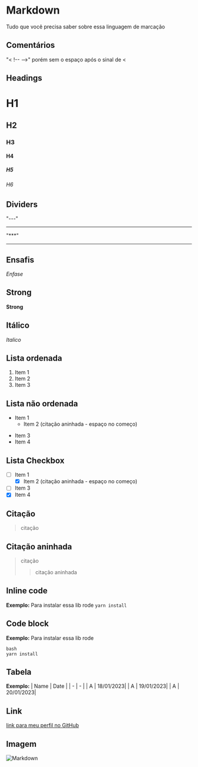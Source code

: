  
# Markdown

Tudo que você precisa saber sobre essa linguagem de marcação

## Comentários
"< !-- -->" porém sem o espaço após o sinal de <

## Headings
# H1
## H2
### H3
#### H4
##### H5
###### H6


## Dividers
"---" 

---
"***"
***

## Ensafis
*Enfase*

## Strong
**Strong**

## Itálico
_Italico_

## Lista ordenada
1. Item 1
2. Item 2
3. Item 3

## Lista não ordenada
* Item 1
  * Item 2 (citação aninhada - espaço no começo)
- Item 3
- Item 4
   
## Lista Checkbox
- [ ] Item 1
  - [x] Item 2 (citação aninhada - espaço no começo)
- [ ] Item 3
- [x] Item 4
   
## Citação
> citação

## Citação aninhada
> citação
> > citação aninhada

## Inline code
**Exemplo:** Para instalar essa lib rode `yarn install`

## Code block
**Exemplo:** Para instalar essa lib rode 
  ```
  bash
  yarn install
  ```

## Tabela
**Exemplo:**
| Name | Date | 
| - | - |
| A | 18/01/2023|
| A | 19/01/2023|
| A | 20/01/2023|

## Link
[link para meu perfil no GitHub](https://github.com/viniciuswshibuta/viniciuswshibuta "Github - Vinicius Shibuta")

## Imagem
![Markdown](https://user-images.githubusercontent.com/110253107/213260436-78cc940e-10aa-4975-81c8-d29f0011e0c5.png)
